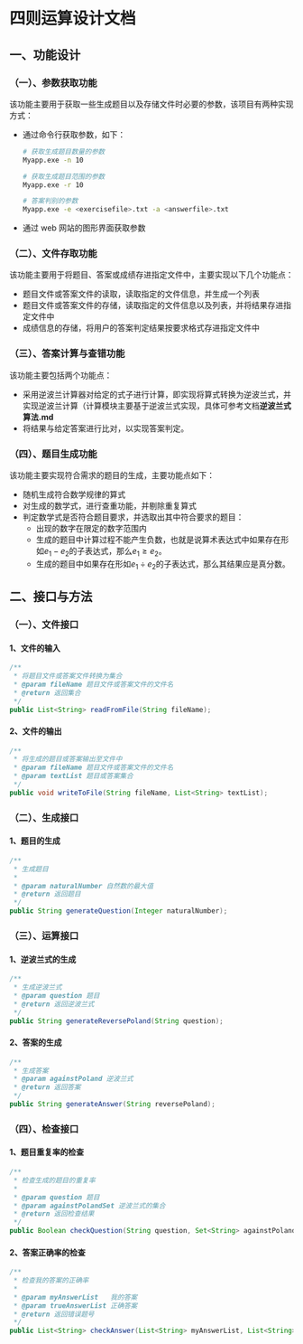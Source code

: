 # 四则运算设计文档

## 一、功能设计

### （一）、参数获取功能

该功能主要用于获取一些生成题目以及存储文件时必要的参数，该项目有两种实现方式：

- 通过命令行获取参数，如下：

  ```bash
  # 获取生成题目数量的参数
  Myapp.exe -n 10
  
  # 获取生成题目范围的参数
  Myapp.exe -r 10
  
  # 答案判别的参数
  Myapp.exe -e <exercisefile>.txt -a <answerfile>.txt
  ```

- 通过 web 网站的图形界面获取参数

### （二）、文件存取功能

该功能主要用于将题目、答案或成绩存进指定文件中，主要实现以下几个功能点：

- 题目文件或答案文件的读取，读取指定的文件信息，并生成一个列表
- 题目文件或答案文件的存储，读取指定的文件信息以及列表，并将结果存进指定文件中
- 成绩信息的存储，将用户的答案判定结果按要求格式存进指定文件中

### （三）、答案计算与查错功能

该功能主要包括两个功能点：

- 采用逆波兰计算器对给定的式子进行计算，即实现将算式转换为逆波兰式，并实现逆波兰计算（计算模块主要基于逆波兰式实现，具体可参考文档**逆波兰式算法.md**
- 将结果与给定答案进行比对，以实现答案判定。

### （四）、题目生成功能

该功能主要实现符合需求的题目的生成，主要功能点如下：

- 随机生成符合数学规律的算式
- 对生成的数学式，进行查重功能，并剔除重复算式
- 判定数学式是否符合题目要求，并选取出其中符合要求的题目：
  - 出现的数字在限定的数字范围内
  - 生成的题目中计算过程不能产生负数，也就是说算术表达式中如果存在形如$e_1− e_2$的子表达式，那么$e_1≥ e_2$。
  - 生成的题目中如果存在形如$e_1\div e_2$的子表达式，那么其结果应是真分数。

## 二、接口与方法

### （一）、文件接口

#### 1、文件的输入

```java
/**
 * 将题目文件或答案文件转换为集合
 * @param fileName 题目文件或答案文件的文件名
 * @return 返回集合
 */
public List<String> readFromFile(String fileName);
```

#### 2、文件的输出

```java
/**
 * 将生成的题目或答案输出至文件中
 * @param fileName 题目文件或答案文件的文件名
 * @param textList 题目或答案集合
 */
public void writeToFile(String fileName, List<String> textList);
```

### （二）、生成接口

#### 1、题目的生成

```java
/**
 * 生成题目
 *
 * @param naturalNumber 自然数的最大值
 * @return 返回题目
 */
public String generateQuestion(Integer naturalNumber);
```

### （三）、运算接口

#### 1、逆波兰式的生成

```java
/**
 * 生成逆波兰式
 * @param question 题目
 * @return 返回逆波兰式
 */
public String generateReversePoland(String question);
```

#### 2、答案的生成

```java
/**
 * 生成答案
 * @param againstPoland 逆波兰式
 * @return 返回答案
 */
public String generateAnswer(String reversePoland);
```

### （四）、检查接口

#### 1、题目重复率的检查

```java
/**
 * 检查生成的题目的重复率
 *
 * @param question 题目
 * @param againstPolandSet 逆波兰式的集合
 * @return 返回检查结果
 */
public Boolean checkQuestion(String question, Set<String> againstPolandSet);
```

#### 2、答案正确率的检查

```java
/**
 * 检查我的答案的正确率
 *
 * @param myAnswerList   我的答案
 * @param trueAnswerList 正确答案
 * @return 返回错误题号
 */
public List<String> checkAnswer(List<String> myAnswerList, List<String> trueAnswerList);
```